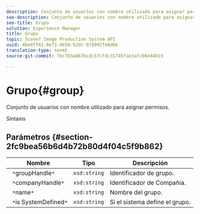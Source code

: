 ```yaml
---
description: Conjunto de usuarios con nombre utilizado para asignar permisos.
seo-description: Conjunto de usuarios con nombre utilizado para asignar permisos.
seo-title: Grupo
solution: Experience Manager
title: Grupo
topic: Scene7 Image Production System API
uuid: 4be4ff41-8ef1-4b56-b2dc-074992fe0d6b
translation-type: tm+mt
source-git-commit: 7bc7b3a86fbcdc57cfdc31745fae3afc06e44b15

---
```



# Grupo{#group}

Conjunto de usuarios con nombre utilizado para asignar permisos.

Sintaxis

## Parámetros {#section-2fc9bea56b6d4b72b80d4f04c5f9b862}

| Nombre | Tipo | Descripción |
|---|---|---|
| ` *`groupHandle`*` | `xsd:string` | Identificador de grupo. |
| ` *`companyHandle`*` | `xsd:string` | Identificador de Compañía. |
| ` *`name`*` | `xsd:string` | Nombre del grupo. |
| ` *`is SystemDefined`*` | `xsd:string` | Si el sistema define el grupo. |

